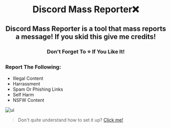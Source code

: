 <h1 align="center">
  Discord Mass Reporter❌
</h1>

<h2 align="center">
  Discord Mass Reporter is a tool that mass reports a message!
  If you skid this give me credits!
</h2>

<h3 align="center">
Don't Forget To ⭐ If You Like It!
</h3>

### Report The Following: 
* Illegal Content
* Harrassment
* Spam Or Phishing Links
* Self Harm
* NSFW Content

![ui](https://user-images.githubusercontent.com/99215486/170328627-10b90825-1168-465c-a9b8-4c0343c4a47a.png)

> Don't quite understand how to set it up? [Click me!](https://discord.gg/luna22)
